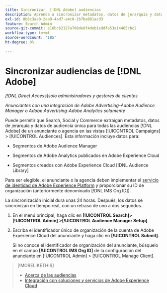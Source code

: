 ```yaml
---
title: Sincronizar  [!DNL Adobe] audiencias
description: Aprenda a sincronizar metadatos, datos de jerarquía y datos de audiencia única para sus  [!DNL Adobe] audiencias.
exl-id: 8b8c3aa0-2aa9-4ad7-a4c0-1b7ba881acd3
feature: Search Admin
source-git-commit: e16bc62127a708de8f4deb1eddfa53a14405cbc2
workflow-type: tm+mt
source-wordcount: '185'
ht-degree: 0%

---
```


# Sincronizar audiencias de [!DNL Adobe]

*[!DNL Direct Access]solo administradores y gestores de clientes*

*Anunciantes con una integración de Adobe Advertising-Adobe Audience Manager o Adobe Advertising-Adobe Analytics solamente*

Puede permitir que Search, Social y Commerce extraigan metadatos, datos de jerarquía y datos de audiencia única para todas las audiencias [!DNL Adobe] de un anunciante o agencia en las vistas [!UICONTROL Campaigns] > [!UICONTROL Audiences]. Esta información incluye datos para:

* Segmentos de Adobe Audience Manager

* Segmentos de Adobe Analytics publicados en Adobe Experience Cloud

* Segmentos creados con Adobe Experience Cloud [!DNL Audience Library]

Para ser elegible, el anunciante o la agencia deben implementar el [servicio de identidad de Adobe Experience Platform](https://experienceleague.adobe.com/docs/id-service/using/home.html) y proporcionar su ID de organización (anteriormente denominado [!DNL IMS Org ID]).

La sincronización inicial dura unas 24 horas. Después, los datos se sincronizan en tiempo real, con un retraso de uno a dos segundos.

1. En el menú principal, haga clic en **[!UICONTROL Search]> [!UICONTROL Admin] >[!UICONTROL Audience Manager Setup]**.

1. Escriba el identificador único de organización de la cuenta de Adobe Experience Cloud del anunciante y haga clic en **[!UICONTROL Submit]**.

   Si no conoce el identificador de organización del anunciante, búsquelo en el campo **[!UICONTROL IMS Org ID]** de la configuración del anunciante en [!UICONTROL Admin] > [!UICONTROL Manage Client].

>[!MORELIKETHIS]
>
>* [Acerca de las audiencias](/help/search-social-commerce/campaign-management/campaigns/audience-about.md)
>* [Integración con soluciones y servicios de Adobe Experience Cloud](/help/search-social-commerce/introduction/integrations.md)
